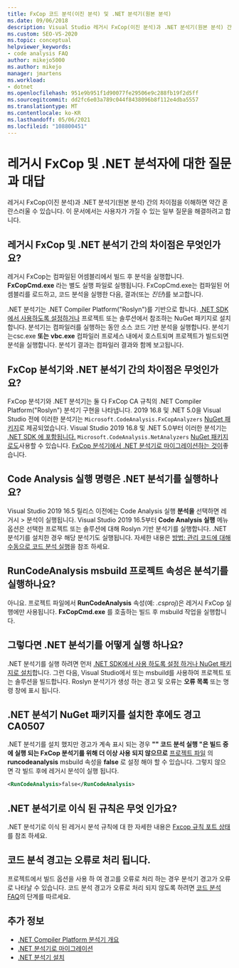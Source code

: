 ```yaml
---
title: FxCop 코드 분석(이진 분석) 및 .NET 분석기(원본 분석)
ms.date: 09/06/2018
description: Visual Studio 레거시 FxCop(이진 분석)과 .NET 분석기(원본 분석) 간의 차이점을 이해합니다. 이러한 분석기를 사용하는 방법에 대한 질문에 대한 답변을 참조하세요.
ms.custom: SEO-VS-2020
ms.topic: conceptual
helpviewer_keywords:
- code analysis FAQ
author: mikejo5000
ms.author: mikejo
manager: jmartens
ms.workload:
- dotnet
ms.openlocfilehash: 951e9b951f1d90077fe29506e9c288fb19f2d5ff
ms.sourcegitcommit: dd2fc6e03a789c044f8438096b8f112e4dba5557
ms.translationtype: MT
ms.contentlocale: ko-KR
ms.lasthandoff: 05/06/2021
ms.locfileid: "108800451"
---
```

# <a name="frequently-asked-questions-about-legacy-fxcop-and-net-analyzers"></a>레거시 FxCop 및 .NET 분석자에 대한 질문과 대답

레거시 FxCop(이진 분석)과 .NET 분석기(원본 분석) 간의 차이점을 이해하면 약간 혼란스러울 수 있습니다. 이 문서에서는 사용자가 가질 수 있는 일부 질문을 해결하려고 합니다.

## <a name="whats-the-difference-between-legacy-fxcop-and-net-analyzers"></a>레거시 FxCop 및 .NET 분석기 간의 차이점은 무엇인가요?

레거시 FxCop는 컴파일된 어셈블리에서 빌드 후 분석을 실행합니다. **FxCopCmd.exe** 라는 별도 실행 파일로 실행됩니다. FxCopCmd.exe는 컴파일된 어셈블리를 로드하고, 코드 분석을 실행한 다음, 결과(또는 *진단*)를 보고합니다.

.NET 분석기는 .NET Compiler Platform("Roslyn")를 기반으로 합니다. [.NET SDK에서 사용하도록 설정하거나](install-net-analyzers.md) 프로젝트 또는 솔루션에서 참조하는 NuGet 패키지로 설치합니다. 분석기는 컴파일러를 실행하는 동안 소스 코드 기반 분석을 실행합니다. 분석기는csc.exe **또는** **vbc.exe** 컴파일러 프로세스 내에서 호스트되며 프로젝트가 빌드되면 분석을 실행합니다. 분석기 결과는 컴파일러 결과와 함께 보고됩니다.

## <a name="whats-the-difference-between-fxcop-analyzers-and-net-analyzers"></a>FxCop 분석기와 .NET 분석기 간의 차이점은 무엇인가요?

FxCop 분석기와 .NET 분석기는 둘 다 FxCop CA 규칙의 .NET Compiler Platform("Roslyn") 분석기 구현을 나타냅니다. 2019 16.8 및 .NET 5.0을 Visual Studio 전에 이러한 분석기는 `Microsoft.CodeAnalysis.FxCopAnalyzers` [NuGet 패키지](https://www.nuget.org/packages/Microsoft.CodeAnalysis.FxCopAnalyzers)로 제공되었습니다. Visual Studio 2019 16.8 및 .NET 5.0부터 이러한 분석기는 [.NET SDK 에 포함됩니다.](/dotnet/fundamentals/code-analysis/overview) `Microsoft.CodeAnalysis.NetAnalyzers` [NuGet 패키지로도](https://www.nuget.org/packages/Microsoft.CodeAnalysis.NetAnalyzers)사용할 수 있습니다. [FxCop 분석기에서 .NET 분석기로 마이그레이션하는 것이](migrate-from-fxcop-analyzers-to-net-analyzers.md)좋습니다.

## <a name="does-the-run-code-analysis-command-run-net-analyzers"></a>Code Analysis 실행 명령은 .NET 분석기를 실행하나요?

Visual Studio 2019 16.5 릴리스 이전에는 Code Analysis 실행 **분석을** 선택하면 레거시  >  분석이 실행됩니다. Visual Studio 2019 16.5부터 **Code Analysis 실행** 메뉴 옵션은 선택한 프로젝트 또는 솔루션에 대해 Roslyn 기반 분석기를 실행합니다. .NET 분석기를 설치한 경우 해당 분석기도 실행됩니다. 자세한 내용은 [방법: 관리 코드에 대해 수동으로 코드 분석 실행](how-to-run-code-analysis-manually-for-managed-code.md)을 참조 하세요.

## <a name="does-the-runcodeanalysis-msbuild-project-property-run-analyzers"></a>RunCodeAnalysis msbuild 프로젝트 속성은 분석기를 실행하나요?

아니요. 프로젝트 파일에서 **RunCodeAnalysis** 속성(예: *.csproj*)은 레거시 FxCop 실행에만 사용됩니다. **FxCopCmd.exe** 를 호출하는 빌드 후 msbuild 작업을 실행합니다.

## <a name="so-how-do-i-run-net-analyzers-then"></a>그렇다면 .NET 분석기를 어떻게 실행 하나요?

.NET 분석기를 실행 하려면 먼저 [.NET SDK에서 사용 하도록 설정 하거나 NuGet 패키지로 설치](install-net-analyzers.md)합니다. 그런 다음, Visual Studio에서 또는 msbuild를 사용하여 프로젝트 또는 솔루션을 빌드합니다. Roslyn 분석기가 생성 하는 경고 및 오류는 **오류 목록** 또는 명령 창에 표시 됩니다.

## <a name="i-get-warning-ca0507-even-after-ive-installed-the-net-analyzers-nuget-package"></a>.NET 분석기 NuGet 패키지를 설치한 후에도 경고 CA0507

.NET 분석기를 설치 했지만 경고가 계속 표시 되는 경우 **"" 코드 분석 실행 "은 빌드 중에 실행 되는 FxCop 분석기를 위해 더 이상 사용 되지 않으므로** [프로젝트 파일](../ide/solutions-and-projects-in-visual-studio.md#project-file) 의 **runcodeanalysis** msbuild 속성을 **false** 로 설정 해야 할 수 있습니다. 그렇지 않으면 각 빌드 후에 레거시 분석이 실행 됩니다.

```xml
<RunCodeAnalysis>false</RunCodeAnalysis>
```

## <a name="which-rules-have-been-ported-to-net-analyzers"></a>.NET 분석기로 이식 된 규칙은 무엇 인가요?

.NET 분석기로 이식 된 레거시 분석 규칙에 대 한 자세한 내용은 [Fxcop 규칙 포트 상태](fxcop-rule-port-status.md)를 참조 하세요.

## <a name="code-analysis-warnings-are-treated-as-errors"></a>코드 분석 경고는 오류로 처리 됩니다.

프로젝트에서 빌드 옵션을 사용 하 여 경고를 오류로 처리 하는 경우 분석기 경고가 오류로 나타날 수 있습니다. 코드 분석 경고가 오류로 처리 되지 않도록 하려면 [코드 분석 FAQ](../code-quality/analyzers-faq.md#treat-warnings-as-errors)의 단계를 따르세요.

## <a name="see-also"></a>추가 정보

- [.NET Compiler Platform 분석기 개요](roslyn-analyzers-overview.md)
- [.NET 분석기로 마이그레이션](migrate-from-legacy-analysis-to-net-analyzers.md)
- [.NET 분석기 설치](install-net-analyzers.md)
